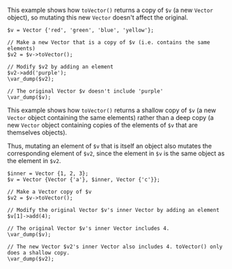 This example shows how `toVector()` returns a copy of `$v` (a new `Vector` object), so mutating this new `Vector` doesn't affect the original.

```basic-usage.php
$v = Vector {'red', 'green', 'blue', 'yellow'};

// Make a new Vector that is a copy of $v (i.e. contains the same elements)
$v2 = $v->toVector();

// Modify $v2 by adding an element
$v2->add('purple');
\var_dump($v2);

// The original Vector $v doesn't include 'purple'
\var_dump($v);
```

This example shows how `toVector()` returns a shallow copy of `$v` (a new `Vector` object containing the same elements)
rather than a deep copy (a new `Vector` object containing copies of the elements of `$v` that are themselves objects).

Thus, mutating an element of `$v` that is itself an object also mutates the corresponding element of `$v2`, since the element in `$v`
is the same object as the element in `$v2`.

```shallow-copy.php
$inner = Vector {1, 2, 3};
$v = Vector {Vector {'a'}, $inner, Vector {'c'}};

// Make a Vector copy of $v
$v2 = $v->toVector();

// Modify the original Vector $v's inner Vector by adding an element
$v[1]->add(4);

// The original Vector $v's inner Vector includes 4.
\var_dump($v);

// The new Vector $v2's inner Vector also includes 4. toVector() only does a shallow copy.
\var_dump($v2);
```
